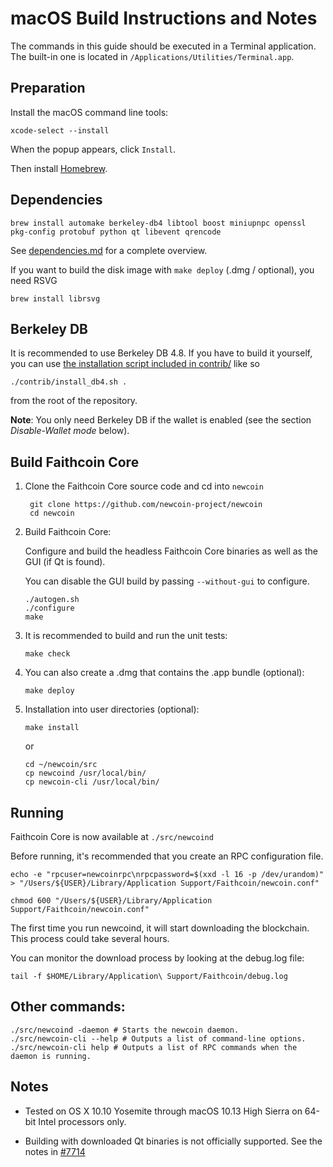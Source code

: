 macOS Build Instructions and Notes
====================================
The commands in this guide should be executed in a Terminal application.
The built-in one is located in `/Applications/Utilities/Terminal.app`.

Preparation
-----------
Install the macOS command line tools:

`xcode-select --install`

When the popup appears, click `Install`.

Then install [Homebrew](https://brew.sh).

Dependencies
----------------------

    brew install automake berkeley-db4 libtool boost miniupnpc openssl pkg-config protobuf python qt libevent qrencode

See [dependencies.md](dependencies.md) for a complete overview.

If you want to build the disk image with `make deploy` (.dmg / optional), you need RSVG

    brew install librsvg

Berkeley DB
-----------
It is recommended to use Berkeley DB 4.8. If you have to build it yourself,
you can use [the installation script included in contrib/](/contrib/install_db4.sh)
like so

```shell
./contrib/install_db4.sh .
```

from the root of the repository.

**Note**: You only need Berkeley DB if the wallet is enabled (see the section *Disable-Wallet mode* below).

Build Faithcoin Core
------------------------

1. Clone the Faithcoin Core source code and cd into `newcoin`

        git clone https://github.com/newcoin-project/newcoin
        cd newcoin

2.  Build Faithcoin Core:

    Configure and build the headless Faithcoin Core binaries as well as the GUI (if Qt is found).

    You can disable the GUI build by passing `--without-gui` to configure.

        ./autogen.sh
        ./configure
        make

3.  It is recommended to build and run the unit tests:

        make check

4.  You can also create a .dmg that contains the .app bundle (optional):

        make deploy

5.  Installation into user directories (optional):

        make install

    or

        cd ~/newcoin/src
        cp newcoind /usr/local/bin/
        cp newcoin-cli /usr/local/bin/

Running
-------

Faithcoin Core is now available at `./src/newcoind`

Before running, it's recommended that you create an RPC configuration file.

    echo -e "rpcuser=newcoinrpc\nrpcpassword=$(xxd -l 16 -p /dev/urandom)" > "/Users/${USER}/Library/Application Support/Faithcoin/newcoin.conf"

    chmod 600 "/Users/${USER}/Library/Application Support/Faithcoin/newcoin.conf"

The first time you run newcoind, it will start downloading the blockchain. This process could take several hours.

You can monitor the download process by looking at the debug.log file:

    tail -f $HOME/Library/Application\ Support/Faithcoin/debug.log

Other commands:
-------

    ./src/newcoind -daemon # Starts the newcoin daemon.
    ./src/newcoin-cli --help # Outputs a list of command-line options.
    ./src/newcoin-cli help # Outputs a list of RPC commands when the daemon is running.

Notes
-----

* Tested on OS X 10.10 Yosemite through macOS 10.13 High Sierra on 64-bit Intel processors only.

* Building with downloaded Qt binaries is not officially supported. See the notes in [#7714](https://github.com/bitcoin/bitcoin/issues/7714)
